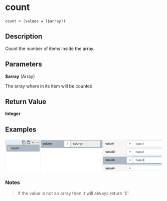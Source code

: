 # count

	count > (values = ($array))

## Description

Count the number of items inside the array.

## Parameters

**$array** (Array)

The array where in its item will be counted.

## Return Value

**Integer**

## Examples

![](count.png?raw=true)

### Notes
> If the value is not an array then it will always return '0'.


